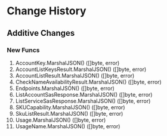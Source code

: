 # Change History

## Additive Changes

### New Funcs

1. AccountKey.MarshalJSON() ([]byte, error)
1. AccountListKeysResult.MarshalJSON() ([]byte, error)
1. AccountListResult.MarshalJSON() ([]byte, error)
1. CheckNameAvailabilityResult.MarshalJSON() ([]byte, error)
1. Endpoints.MarshalJSON() ([]byte, error)
1. ListAccountSasResponse.MarshalJSON() ([]byte, error)
1. ListServiceSasResponse.MarshalJSON() ([]byte, error)
1. SKUCapability.MarshalJSON() ([]byte, error)
1. SkuListResult.MarshalJSON() ([]byte, error)
1. Usage.MarshalJSON() ([]byte, error)
1. UsageName.MarshalJSON() ([]byte, error)
